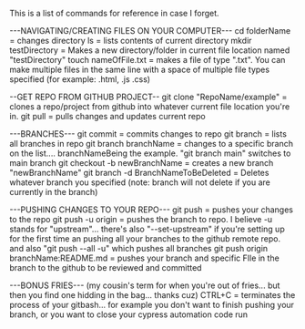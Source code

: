 This is a list of commands for reference in case I forget.


---NAVIGATING/CREATING FILES ON YOUR COMPUTER---
cd folderName = changes directory
ls = lists contents of current directory
mkdir testDirectory = Makes a new directory/folder in current file location named "testDirectory"
touch nameOfFile.txt = makes a file of type ".txt". You can make multiple files in the same line with a space of multiple file types specified (for example: .html, .js .css)

--GET REPO FROM GITHUB PROJECT--
git clone "RepoName/example" = clones a repo/project from github into whatever current file location you're in.
git pull = pulls changes and updates current repo


---BRANCHES---
git commit = commits changes to repo
git branch = lists all branches in repo
git branch branchName = changes to a specific branch on the list.... branchNameBeing the example. "git branch main" switches to main branch
git checkout -b newBranchName = creates a new branch "newBranchName"
git branch -d BranchNameToBeDeleted = Deletes whatever branch you specified (note: branch will not delete if you are currently in the branch)


---PUSHING CHANGES TO YOUR REPO---
git push = pushes your changes to the repo
git push -u origin <branch> = pushes the branch to repo. I believe -u stands for "upstream"... 
there's also "--set-upstream" if you're setting up for the first time an pushing all your branches to the github remote repo. and also "git push --all -u" which pushes all branches
git push origin branchName:README.md = pushes your branch and specific FIle in the branch to the github to be reviewed and committed



---BONUS FRIES--- (my cousin's term for when you're out of fries... but then you find one hidding in the bag... thanks cuz)
CTRL+C = terminates the process of your gitbash... for example you don't want to finish pushing your branch, or you want to close your cypress automation code run

